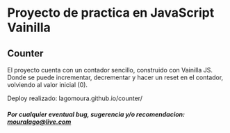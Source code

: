 # Proyecto de practica en JavaScript Vainilla

## Counter

El proyecto cuenta con un contador sencillo, construido con Vainilla JS. Donde se puede incrementar, decrementar y hacer un reset en el contador, volviendo al valor inicial (0).

Deploy realizado: lagomoura.github.io/counter/

##### Por cualquier eventual bug, sugerencia y/o recomendacion: mouralago@live.com


